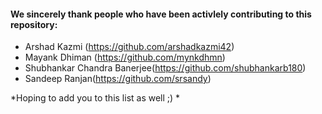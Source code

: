 #### We sincerely thank people who have been activlely contributing to this repository:
- Arshad Kazmi (https://github.com/arshadkazmi42)
- Mayank Dhiman (https://github.com/mynkdhmn)
- Shubhankar Chandra Banerjee(https://github.com/shubhankarb180)
- Sandeep Ranjan(https://github.com/srsandy)

*Hoping to add you to this list as well ;) *
